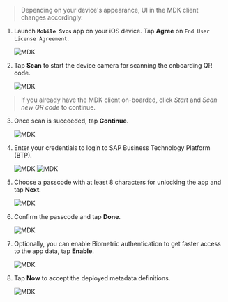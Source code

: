 >Depending on your device's appearance, UI in the MDK client changes accordingly.
1. Launch **`Mobile Svcs`** app on your iOS device. Tap **Agree** on `End User License Agreement`.

    ![MDK](img_1.png)

2. Tap **Scan** to start the device camera for scanning the onboarding QR code.

    ![MDK](img_2.png)

> If you already have the MDK client on-boarded, click *Start* and *Scan new QR code* to continue.

3. Once scan is succeeded, tap **Continue**.

    ![MDK](img_3.png)

4. Enter your credentials to login to SAP Business Technology Platform (BTP).

    ![MDK](img_4.png)
    ![MDK](img_4.1.png)

5. Choose a passcode with at least 8 characters for unlocking the app and tap **Next**.

    ![MDK](img_5.png)

6. Confirm the passcode and tap **Done**.

    ![MDK](img_6.png)

7. Optionally, you can enable Biometric authentication to get faster access to the app data, tap **Enable**.

    ![MDK](img_7.png)

8. Tap **Now** to accept the deployed metadata definitions.

    ![MDK](img_8.png)